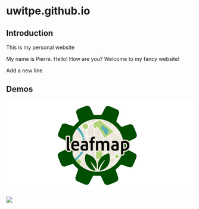 # uwitpe.github.io

## Introduction
This is my personal website

My name is Pierre. Hello! How are you? Welcome to my fancy website!

Add a new line

## Demos

![](https://raw.githubusercontent.com/opengeos/leafmap/master/docs/assets/logo_rect.png)

![](https://i.gifer.com/embedded/download/4j.gif)
